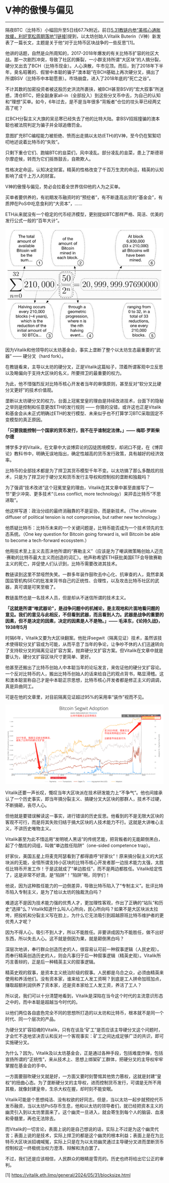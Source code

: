 # V神的傲慢与偏见

* * *

隔夜BTC（比特币）小幅回升至5日线67.7k附近。前日[5.31教链内参“美核心通胀放缓，利好宽松周期落地”[链接]](http://rd.liujiaolian.com/i/20240531)提到，以太坊创始人Vitalik Buterin（V神）新发表了一篇长文，主题是关于他“对于比特币区块战争的一些反思”[1]。

他讲的话题，自然是众所周知的，2017-2018年爆发的有关比特币扩容的社区大战。那一次剧烈冲突，导致了社区的撕裂，一小群支持所谓“大区块”的人搞分裂，硬分叉出去了BCH（比特币现金）。人心涣散，牛市见顶。而后，到了2018年下半年，臭名昭著的、假冒中本聪的骗子“澳本聪”在BCH基础上再次硬分叉，搞出了所谓BSV（比特币中本聪愿景）。市场崩盘，进入了2018年底的“死亡之谷”。

不计其数的加密投资者被这股历史洪流所裹挟，被BCH甚至BSV的“宏大叙事”所迷惑，清仓BTC，把全副身家all-in（全部投入）到这些分叉币中去，为自己的认知和“理想”买单。如今，6年过去，是不是当年很多“背叛者”仓位的坟头草已经两丈高了呢？

扛BCH分裂主义大旗的吴忌寒已经失去了他的比特大陆。拿BSV招摇撞骗的澳本聪也被法院判定为骗子并全球追缴罚金。

意图扩充BTC编程能力被拒绝、愤而出走搞以太坊(ETH)的V神，至今仍在絮絮叨叨地述说着比特币的“失败”。

只剩下重仓它们、跑输BTC的韭菜们，风中凌乱。部分凌乱的韭菜，患上了斯德哥尔摩症候，转而为它们摇唇鼓舌，自欺欺人。

性格决定命运，认知决定财富。精英的性格改变了千百万生灵的命运，精英的认知影响了成千上万人的财富。

V神的傲慢与偏见，势必会拉着全世界信仰他的人为之买单。

买单者要供养的，有初期发币融资时的“预挖者”，有不断逢高出货的“基金会”，有质押在PoS中吃息食利的“大资本”，……

ETH从来就没有一个稳定的代币经济模型，更别提如BTC那样严格、简洁、优美的发行公式一般的“百年大计”。

![](2024-06-02-A01.jpeg)

因为Vitalik和他领导的以太坊基金会，事实上垄断了整个以太坊生态最重要的“武器” —— 硬分叉（hard fork）。

在教链看来，主导以太坊的硬分叉，正是Vitalik这篇帖子，顶着所谓客观中立反思以及略偏向于支持大区块的名义，所要捍卫的最重要的权力。

为此，他不惜强烈反对比特币核心开发者当年的审慎原则，甚至反对“软分叉比硬分叉更好”的技术价值观。

垄断以太坊硬分叉的权力，台面上冠冕堂皇的理由是持续改进技术，台面下的隐秘之举则是控制和任意更改ETH的发行规则 —— 你猜的没错，或许这也正是Vitalik和基金会从未正式明确过ETH的发行模型、未来似乎也不打算学习BTC采取固定不变模型的真正原因。

**「只要我能控制一个国家的货币发行，我不在乎谁制定法律。」—— 梅耶·罗斯柴尔德**

博学多才的Vitalik，在文章中大谈博弈论的囚徒困境模型，却闭口不提，在《博弈论》教科书中，明确无误地指出，确定性越高的货币发行政策，具有越好的经济效率。

比特币的全部技术都是为了捍卫其货币模型千年不变。以太坊搞了那么多酷炫的技术，只是为了捍卫对于硬分叉和货币发行主导权和控制权的垄断和独裁吗？

为了强调“技术改进”这个冠冕堂皇的理由，Vitalik在其文章中甚至直接写了一节“更少冲突、更多技术“（Less conflict, more technology）来抨击比特币“不思进取”。

他这样写道：政治分歧的最终消融靠的不是妥协，而是新技术。（The ultimate diffuser of political tension is not compromise, but rather new technology.）

他质疑比特币：比特币未来的一个关键问题是，比特币能否成为一个技术领先的生态系统。（One key question for Bitcoin going forward is, will Bitcoin be able to become a tech-forward ecosystem.）

他用技术至上主义去否决他所谓的“赛勒主义”（应该是为了嘲讽微策略创始人迈克·赛勒的比特币最大主义而创造的词汇）。他声称希望ETH获批美国ETF会导致赛勒主义的死亡，并促使人们认识到，比特币需要改进其技术。

教链读到这里不禁哑然失笑。一群多年装作鼓吹去中心化、抗审查的人，竟然拿美国监管机构SEC的批准来背书自己的正统性、合理性，以及攻击比特币社区的武器，真可谓是可笑至极了。

教链虽然也是一名技术人员，但是却从不迷信所谓的技术主义。

**「这就是所谓“唯武器论”，是战争问题中的机械论，是主观地和片面地看问题的意见。我们的意见与此相反，不但看到武器，而且看到人力。武器是战争的重要的因素，但不是决定的因素，决定的因素是人不是物。」—— 毛泽东，《论持久战》，1938年5月**

时隔6年，Vitalik又要为大区块翻案。他批评segwit（隔离见证）技术，虽然该技术使得软分叉扩容成为可能，从而平息了当年的争论，让争吵不休的人们迅速转向了支持软分叉的隔离见证扩容方案，抛弃硬分叉扩容方案。但Vitalik在文章中就是要认为，硬分叉扩容区块尺寸更简单、更好。

他甚至还搬出了比特币创始人中本聪当年的论坛发言，来佐证他的硬分叉扩容论。一个反对比特币的人，搬出比特币创始人的话来给自己的观点背书，略显滑稽。这和澳本聪宣称自己才是中本聪正宗思想，比特币核心开发者都是修正主义的调调，真是异曲同工。

可是在他的文章里，对目前隔离见证超过95%的采用率“装作”视而不见。

![](2024-06-02-A02.png)

Vitalik还要一声长叹，慨叹当年大区块派在技术研发能力上“不争气”。他也间接承认了一个历史事实，即当年搞分裂主义、搞硬分叉大区块的那群人，技术不过硬，不断搞砸，丧尽人心。

但他就是要错误解读这一事实，进行错误的历史反思。他看到的不是无限大区块的客观不可行，而是将其失败归结于搞大区块的人技术能力不行。这就是大讲唯心主义，不讲历史唯物主义。

Vitalik甚至为此不惜运用“发明唬人黑话”的传统艺能，把背叛者的无能颠倒黑白，起了个酷炫的词组，叫做“单边胜任陷阱”（one-sided competence trap）。

好家伙，美国五星上将麦克阿瑟看到了都得直呼“好家伙”！原来搞分裂主义的大区块派的无能，全怪所谓支持小区块的比特币核心开发者那一边技术能力太强，太胜任比特币开发工作！于是这就成了“单边胜任”，而不是两边都胜任。Vitalik给定性了，这是非常不好滴，是“陷阱”！“陷阱”啊，同学们！

他说，因为这种胜任能力的一边倒差异，导致比特币陷入了“专制主义”。批评比特币陷入专制主义，是为了给以太坊的独裁洗白吗？

难道这不是因为技术能力强的优秀人才，更加理性客观，作出了正确的“站队”和历史“选择”么？Vitalik知道什么叫人心所向，民心所向吗？如果不是大区块派太拉垮，把投机和分裂主义写在脸上，为什么它无法吸引到超越原班比特币维护者的更优秀人才呢？

因为不得人心，吸引不到人才，所以不能胜任。非要讲成因为不能胜任，做不出好东西，所以失去人心。这不就是倒因为果，就是颠倒黑白吗？

深层次地讲，奉行群众创造历史的人，很容易认可前一种叙事逻辑（人民史观）。而奉行精英创造历史的人，则会凡事归于后一种叙事逻辑（精英史观）。Vitalik所巧言善辩的，正是后一种精英主义的叙事逻辑。

精英史观的叙事，是资本主义统治阶级的叙事。人民都是乌合之众，必须由精英来使用和养活他们。没有资本家，谁来给工人发工资啊？到底是工人拼命加班加点，赚取超额利润供养了资本家，还是资本家给工人发工资，养活了工人？

所以说，我们可以十分清楚地看到，Vitalik是深陷在当今这个时代的主流意识形态之中的，而中本聪是超越当今时代的。

以他们两位各自底色完全不同的思想所打造的以太坊和比特币，根本就不是同一个时代、同一个层次的产品。

为硬分叉扩容招魂的Vitalik，只有在谈及“矿工”是否应该主导硬分叉这个问题时，才会忙不迭地坚决否认和反对一个客观事实：矿工之间达成足够广泛的共识，即可实施硬分叉。

为什么？因为，Vitalik及以太坊基金会，正是通过各种手段，包括难度炸弹，包括宣扬所谓的“正统性”，来从技术上、思想上绑架矿工群体，把硬分叉的主导权牢牢掌握在基金会的手中。

一方面要鼓吹硬分叉就是好，一方面又要时刻警惕其他势力篡权，这就是封建“皇权”的扭曲心态。为了垄断硬分叉的主导权，进而控制货币发行，可谓是无所不用其极，就像封建皇帝，生杀大权在握，却时刻不能安眠。

Vitalik可能是个思想纯洁、没有权欲的好同志。但是，当以太坊一起步就预挖代币发币融资，当以太坊PoS存币生息，他和以太坊的领导者们，就已经把资本主义的幽灵引入到以太坊里面来了。这个幽灵一旦进入，就会寄生到每个人的脑袋、血液和骨髓里，再也无法除去。

而Vitalik的一切言论，表面上说的是自己想说的话，实际上不过是为这个幽灵代言；表面上说的是技术，实际上捍卫的都是这个幽灵的根本利益；表面上是在为比特币大区块派招魂喊冤，实际上只是在为以太坊幽灵通过主导硬分叉进而垄断货币控制权这一终极统治权力澄清、辩解和洗白罢了。

不过，我们还是应该相信，人民群众的眼睛是雪亮的。历史也终将给出它公正的审判。

[1] https://vitalik.eth.limo/general/2024/05/31/blocksize.html
